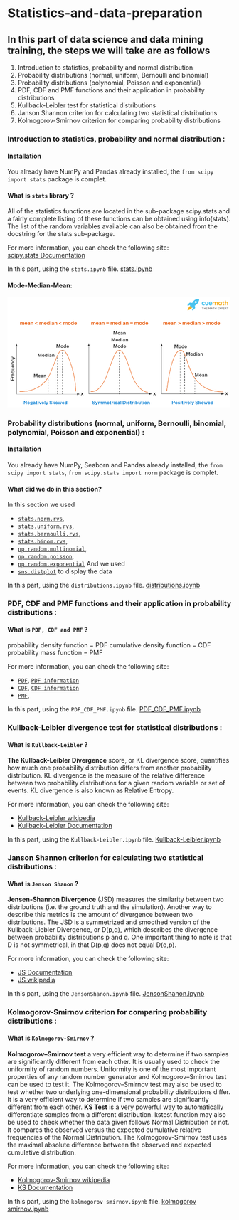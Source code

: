 # Statistics-and-data-preparation

## In this part of data science and data mining training, the steps we will take are as follows

1. Introduction to statistics, probability and normal distribution
2. Probability distributions (normal, uniform, Bernoulli and binomial)
3. Probability distributions (polynomial, Poisson and exponential)
4. PDF, CDF and PMF functions and their application in probability distributions
5. Kullback-Leibler test for statistical distributions
6. Janson Shannon criterion for calculating two statistical distributions
7. Kolmogorov-Smirnov criterion for comparing probability distributions

        



### Introduction to statistics, probability and normal distribution :

#### Installation
You already have NumPy and Pandas already installed, the `from scipy import stats` package is complet.

#### What is `stats` library ?
All of the statistics functions are located in the sub-package scipy.stats and a fairly complete listing of these functions can be obtained using info(stats). The list of the random variables available can also be obtained from the docstring for the stats sub-package.

For more information, you can check the following site:<br/> 
[scipy.stats Documentation](https://docs.scipy.org/doc/scipy/reference/stats.html#module-scipy.stats)

In this part, using the `stats.ipynb` file.
[stats.ipynb](https://github.com/schahinheidari/Statistics-and-data-preparation/blob/main/stats.ipynb)
#### Mode-Median-Mean:
<img src="img/mmm.png" alt="mmm image" style="max-width: 500px;">


### Probability distributions (normal, uniform, Bernoulli, binomial, polynomial, Poisson and exponential) :

#### Installation
You already have NumPy, Seaborn and Pandas already installed, the `from scipy import stats`, `from scipy.stats import norm` package is complet.

#### What did we do in this section?
In this section we used 
- [`stats.norm.rvs`](https://docs.scipy.org/doc/scipy/reference/generated/scipy.stats.norm.html), 
- [`stats.uniform.rvs`](https://numpy.org/doc/stable/reference/random/generated/numpy.random.uniform.html), 
- [`stats.bernoulli.rvs`](https://docs.scipy.org/doc/scipy/reference/generated/scipy.stats.bernoulli.html), 
- [`stats.binom.rvs`](https://docs.scipy.org/doc/scipy/reference/generated/scipy.stats.binom.html), 
- [`np.random.multinomial`](https://numpy.org/doc/stable/reference/random/generated/numpy.random.multinomial.html), 
- [`np.random.poisson`](https://numpy.org/doc/stable/reference/random/generated/numpy.random.poisson.html), 
- [`np.random.exponential`](https://numpy.org/doc/stable/reference/random/generated/numpy.random.exponential.html) And we used 
- [`sns.distplot`](https://pythonbasics.org/seaborn-distplot/) to display the data

In this part, using the `distributions.ipynb` file.
[distributions.ipynb](https://github.com/schahinheidari/Statistics-and-data-preparation/blob/main/distributions.ipynb)



### PDF, CDF and PMF functions and their application in probability distributions :

#### What is `PDF, CDF and PMF` ?
probability density function = PDF
cumulative density function = CDF 
probability mass function = PMF

For more information, you can check the following site:<br/> 
- [`PDF`](https://radzion.com/blog/probability/density), [`PDF information`](https://www.simplilearn.com/tutorials/statistics-tutorial/probability-density-function)
- [`CDF`](https://www.simplilearn.com/tutorials/statistics-tutorial/cumulative-distribution-function), [`CDF information`](https://campus.datacamp.com/courses/exploratory-data-analysis-in-python/distributions?ex=4)
- [`PMF`](https://www.kdnuggets.com/2019/05/probability-mass-density-functions.html), 

In this part, using the `PDF_CDF_PMF.ipynb` file.
[PDF_CDF_PMF.ipynb](https://github.com/schahinheidari/Statistics-and-data-preparation/blob/main/PDF_CDF_PMF.ipynb)



### Kullback-Leibler divergence test for statistical distributions :

#### What is `Kullback-Leibler` ?
**The Kullback-Leibler Divergence** score, or KL divergence score, quantifies how much one probability distribution differs from another probability distribution. KL divergence is the measure of the relative difference between two probability distributions for a given random variable or set of events. KL divergence is also known as Relative Entropy. 

For more information, you can check the following site:<br/> 
- [Kullback-Leibler wikipedia](https://en.wikipedia.org/wiki/Kullback%E2%80%93Leibler_divergence)
- [Kullback-Leibler Documentation](https://towardsdatascience.com/kl-divergence-python-example-b87069e4b810)

In this part, using the `Kullback-Leibler.ipynb` file.
[Kullback-Leibler.ipynb](https://github.com/schahinheidari/Statistics-and-data-preparation/blob/main/Kullback-Leibler/Kullback-Leibler.ipynb)



### Janson Shannon criterion for calculating two statistical distributions :

#### What is `Jenson Shanon` ?
**Jensen-Shannon Divergence** (JSD) measures the similarity between two distributions (i.e. the ground truth and the simulation). Another way to describe this metrics is the amount of divergence between two distributions.
The JSD is a symmetrized and smoothed version of the Kullback-Liebler Divergence, or D(p,q), which describes the divergence between probability distributions p and q. One important thing to note is that D is not symmetrical, in that D(p,q) does not equal D(q,p).

For more information, you can check the following site:<br/>
- [JS Documentation](https://docs.scipy.org/doc/scipy/reference/generated/scipy.spatial.distance.jensenshannon.html)
- [JS wikipedia](https://en.wikipedia.org/wiki/Jensen%E2%80%93Shannon_divergence)

In this part, using the `JensonShanon.ipynb` file.
[JensonShanon.ipynb](https://github.com/schahinheidari/Statistics-and-data-preparation/blob/main/Jenson%20Shanon%20divergence/JensonShanon.ipynb)



### Kolmogorov-Smirnov criterion for comparing probability distributions :

#### What is `Kolmogorov-Smirnov` ?
**Kolmogorov–Smirnov test** a very efficient way to determine if two samples are significantly different from each other. It is usually used to check the uniformity of random numbers. Uniformity is one of the most important properties of any random number generator and Kolmogorov–Smirnov test can be used to test it. 
The Kolmogorov–Smirnov test may also be used to test whether two underlying one-dimensional probability distributions differ. It is a very efficient way to determine if two samples are significantly different from each other. 
**KS Test** is a very powerful way to automatically differentiate samples from a different distribution. kstest function may also be used to check whether the data given follows Normal Distribution or not. It compares the observed versus the expected cumulative relative frequencies of the Normal Distribution. The Kolmogorov-Smirnov test uses the maximal absolute difference between the observed and expected cumulative distribution.

For more information, you can check the following site:<br/> 
- [Kolmogorov-Smirnov wikipedia](https://en.wikipedia.org/wiki/Kolmogorov%E2%80%93Smirnov_test)
- [KS Documentation](https://docs.scipy.org/doc/scipy/reference/generated/scipy.stats.kstest.html)

In this part, using the `kolmogorov smirnov.ipynb` file.
[kolmogorov smirnov.ipynb](https://github.com/schahinheidari/Statistics-and-data-preparation/blob/main/kolmogorov%20smirnov/kolmogorov%20smirnov.ipynb)

